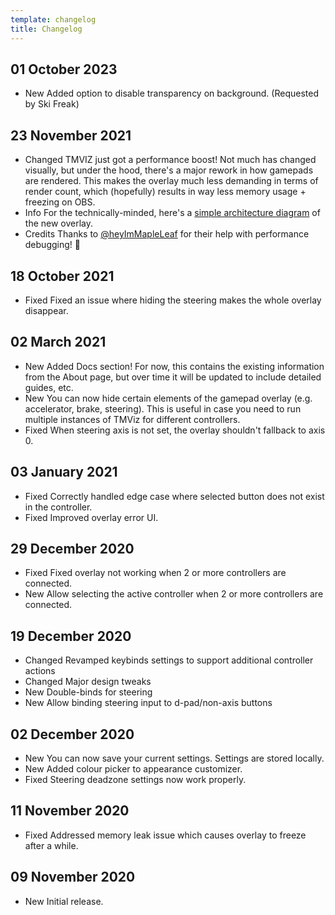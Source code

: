 ```yaml
---
template: changelog
title: Changelog
---
```


## 01 October 2023

- <span class="feature--new">New</span> Added option to disable transparency on background. (Requested by Ski Freak)

## 23 November 2021

- <span class="feature--changed">Changed</span> TMVIZ just got a performance boost! Not much has changed visually, but under the hood, there's a major rework in how gamepads are rendered. This makes the overlay much less demanding in terms of render count, which (hopefully) results in way less memory usage + freezing on OBS.
- <span class="feature--changed">Info</span> For the technically-minded, here's a [simple architecture diagram](https://user-images.githubusercontent.com/5663877/142922932-dbd4ef65-92fe-43a0-bf16-b1c7632d8d27.png) of the new overlay.
- <span class="feature--changed">Credits</span> Thanks to [@heyImMapleLeaf](https://twitter.com/heyImMapleLeaf) for their help with performance debugging! 💙

## 18 October 2021

- <span class="feature--fixed">Fixed</span> Fixed an issue where hiding the steering makes the whole overlay disappear.

## 02 March 2021

- <span class="feature--new">New</span> Added Docs section! For now, this contains the existing information from the About page, but over time it will be updated to include detailed guides, etc.
- <span class="feature--new">New</span> You can now hide certain elements of the gamepad overlay (e.g. accelerator, brake, steering). This is useful in case you need to run multiple instances of TMViz for different controllers.
- <span class="feature--fixed">Fixed</span> When steering axis is not set, the overlay shouldn't fallback to axis 0.

## 03 January 2021

- <span class="feature--fixed">Fixed</span> Correctly handled edge case where selected button does not exist in the controller.
- <span class="feature--fixed">Fixed</span> Improved overlay error UI.

## 29 December 2020

- <span class="feature--fixed">Fixed</span> Fixed overlay not working when 2 or more controllers are connected.
- <span class="feature--new">New</span> Allow selecting the active controller when 2 or more controllers are connected.

## 19 December 2020

- <span class="feature--changed">Changed</span> Revamped keybinds settings to support additional controller actions
- <span class="feature--changed">Changed</span> Major design tweaks
- <span class="feature--new">New</span> Double-binds for steering
- <span class="feature--new">New</span> Allow binding steering input to d-pad/non-axis buttons

## 02 December 2020

- <span class="feature--new">New</span> You can now save your current settings. Settings are stored locally.
- <span class="feature--new">New</span> Added colour picker to appearance customizer.
- <span class="feature--fixed">Fixed</span> Steering deadzone settings now work properly.

## 11 November 2020

- <span class="feature--fixed">Fixed</span> Addressed memory leak issue which causes overlay to freeze after a while.

## 09 November 2020

- <span class="feature--new">New</span> Initial release.
